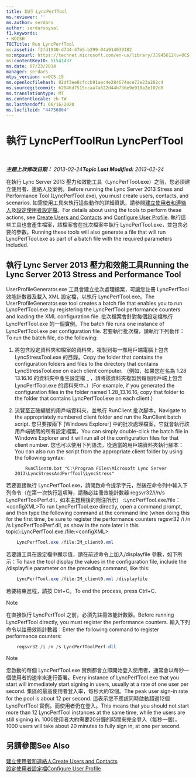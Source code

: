 ```yaml
---
title: 執行 LyncPerfTool
ms.reviewer: ''
ms.author: serdars
author: serdarsoysal
f1.keywords:
- NOCSH
TOCTitle: Run LyncPerfTool
ms:assetid: f2fd1940-d744-47b5-b299-04a914039182
ms:mtpsurl: https://technet.microsoft.com/en-us/library/JJ945612(v=OCS.15)
ms:contentKeyID: 51541437
ms.date: 07/23/2014
manager: serdars
mtps_version: v=OCS.15
ms.openlocfilehash: 82df3ee8cfccb91aec4e284674ace72e23a202c4
ms.sourcegitcommit: 62946d7515ccaa7a622d44b736e9e919a2e102d0
ms.translationtype: MT
ms.contentlocale: zh-TW
ms.lasthandoff: 06/16/2020
ms.locfileid: "44756864"
---
```

<div data-xmlns="http://www.w3.org/1999/xhtml">

<div class="topic" data-xmlns="http://www.w3.org/1999/xhtml" data-msxsl="urn:schemas-microsoft-com:xslt" data-cs="https://msdn.microsoft.com/">

<div data-asp="https://msdn2.microsoft.com/asp">

# <a name="run-lyncperftool"></a><span data-ttu-id="f3c4f-102">執行 LyncPerfTool</span><span class="sxs-lookup"><span data-stu-id="f3c4f-102">Run LyncPerfTool</span></span>

</div>

<div id="mainSection">

<div id="mainBody">

<span> </span>

<span data-ttu-id="f3c4f-103">_**主題上次修改日期：** 2013-02-24_</span><span class="sxs-lookup"><span data-stu-id="f3c4f-103">_**Topic Last Modified:** 2013-02-24_</span></span>

<span data-ttu-id="f3c4f-104">在執行 Lync Server 2013 壓力和效能工具（LyncPerfTool.exe）之前，您必須建立使用者、連絡人及案例。</span><span class="sxs-lookup"><span data-stu-id="f3c4f-104">Before running the Lync Server 2013 Stress and Performance Tool (LyncPerfTool.exe), you must create users, contacts, and scenarios.</span></span> <span data-ttu-id="f3c4f-105">如需使用工具來執行這些動作的詳細資訊，請參閱[建立使用者和連絡人](create-users-and-contacts.md)及[設定使用者設定檔](configure-user-profile.md)。</span><span class="sxs-lookup"><span data-stu-id="f3c4f-105">For details about using the tools to perform these actions, see [Create Users and Contacts](create-users-and-contacts.md) and [Configure User Profile](configure-user-profile.md).</span></span> <span data-ttu-id="f3c4f-106">執行這些工具也會產生檔案，該檔案會在批次檔案中執行 LyncPerfTool.exe，並包含必要的參數。</span><span class="sxs-lookup"><span data-stu-id="f3c4f-106">Running these tools will also generate a file that will run LyncPerfTool.exe as part of a batch file with the required parameters included.</span></span>

<div>

## <a name="running-the-lync-server-2013-stress-and-performance-tool"></a><span data-ttu-id="f3c4f-107">執行 Lync Server 2013 壓力和效能工具</span><span class="sxs-lookup"><span data-stu-id="f3c4f-107">Running the Lync Server 2013 Stress and Performance Tool</span></span>

<span data-ttu-id="f3c4f-108">UserProfileGenerator.exe 工具會建立批次處理檔案，可讓您註冊 LyncPerfTool 效能計數器及載入 XML 設定檔，以執行 LyncPerfTool.exe。</span><span class="sxs-lookup"><span data-stu-id="f3c4f-108">The UserProfileGenerator.exe tool creates a batch file that enables you to run LyncPerfTool.exe by registering the LyncPerfTool performance counters and loading the XML configuration file.</span></span> <span data-ttu-id="f3c4f-109">批次檔案會針對每個設定檔執行 LyncPerfTool.exe 的一個實例。</span><span class="sxs-lookup"><span data-stu-id="f3c4f-109">The batch file runs one instance of LyncPerfTool.exe per configuration file.</span></span> <span data-ttu-id="f3c4f-110">若要執行批次檔，請執行下列動作：</span><span class="sxs-lookup"><span data-stu-id="f3c4f-110">To run the batch file, do the following:</span></span>

1.  <span data-ttu-id="f3c4f-111">將包含設定資料夾和檔案的資料夾，複製到每一部用戶端電腦上包含 LyncStressTool.exe 的目錄。</span><span class="sxs-lookup"><span data-stu-id="f3c4f-111">Copy the folder that contains the configuration folders and files to the directory that contains LyncStressTool.exe on each client computer.</span></span> <span data-ttu-id="f3c4f-112">（例如，如果您在名為 1.28 13.16.16 的資料夾中產生設定檔 \_ ，請將該資料夾複製到每個用戶端上包含 LyncPerfTool.exe 的資料夾中。）</span><span class="sxs-lookup"><span data-stu-id="f3c4f-112">(For example, if you generated the configuration files in the folder named 1.28\_13.16.16, copy that folder to the folder that contains LyncPerfTool.exe on each client.)</span></span>

2.  <span data-ttu-id="f3c4f-113">流覽至正確編號的用戶端資料夾，並執行 RunClient 批次腳本。</span><span class="sxs-lookup"><span data-stu-id="f3c4f-113">Navigate to the appropriately numbered client folder and run the RunClient batch script.</span></span> <span data-ttu-id="f3c4f-114">您只要按兩下 [Windows Explorer] 中的批次處理檔案，它就會執行該用戶端號碼的所有設定檔案。</span><span class="sxs-lookup"><span data-stu-id="f3c4f-114">You can simply double-click the batch file in Windows Explorer and it will run all of the configuration files for that client number.</span></span> <span data-ttu-id="f3c4f-115">您也可以使用下列語法，從適當的用戶端資料夾執行腳本：</span><span class="sxs-lookup"><span data-stu-id="f3c4f-115">You can also run the script from the appropriate client folder by using the following syntax:</span></span>

    ```Batch
        RunClient0.bat "C:\Program Files\Microsoft Lync Server 2013\LyncStressAndPerfTool\LyncStress" 
    ```
<span data-ttu-id="f3c4f-116">若要直接執行 LyncPerfTool.exe，請開啟命令提示字元，然後在命令列中輸入下列命令（在第一次執行這項時，請務必註冊效能計數器 regsvr32/i/n/s LyncPerfToolPerf.dll，如本主題稍後的附注所示） :LyncPerfTool.exe/file：\<configXML\></span><span class="sxs-lookup"><span data-stu-id="f3c4f-116">To run LyncPerfTool.exe directly, open a command prompt, and then type the following command at the command line (when doing this for the first time, be sure to register the performance counters regsvr32 /i /n /s LyncPerfToolPerf.dll, as show in the note later in this topic):LyncPerfTool.exe /file:\<configXML\></span></span>
```Powershell
    LyncPerfTool.exe /file:IM_client0.xml
```
<span data-ttu-id="f3c4f-117">若要讓工具在設定檔中顯示值，請在前述命令上加入/displayfile 參數，如下所示：</span><span class="sxs-lookup"><span data-stu-id="f3c4f-117">To have the tool display the values in the configuration file, include the /displayfile parameter on the preceding command, like this:</span></span>
```Powershell
    LyncPerfTool.exe /file:IM_client0.xml /displayfile
```
<span data-ttu-id="f3c4f-118">若要結束進程，請按 Ctrl+C。</span><span class="sxs-lookup"><span data-stu-id="f3c4f-118">To end the process, press Ctrl+C.</span></span>

<div>


> [!NOTE]  
> <span data-ttu-id="f3c4f-119">在直接執行 LyncPerfTool 之前，必須先註冊效能計數器。</span><span class="sxs-lookup"><span data-stu-id="f3c4f-119">Before running LyncPerfTool directly, you must register the performance counters.</span></span> <span data-ttu-id="f3c4f-120">輸入下列命令以註冊效能計數器：</span><span class="sxs-lookup"><span data-stu-id="f3c4f-120">Enter the following command to register performance counters:</span></span>



</div>

```Powershell
    regsvr32 /i /n /s LyncPerfToolPerf.dll
```
<div>


> [!NOTE]  
> <span data-ttu-id="f3c4f-121">您啟動的每個 LyncPerfTool.exe 實例都會立即開始登入使用者，通常會以每秒一個使用者的速率來進行簽署。</span><span class="sxs-lookup"><span data-stu-id="f3c4f-121">Every instance of LyncPerfTool.exe that you start will immediately start signing in users, usually at a rate of one user per second.</span></span> <span data-ttu-id="f3c4f-122">集區的最高使用者登入率，每秒大約12個。</span><span class="sxs-lookup"><span data-stu-id="f3c4f-122">The peak user sign-in rate for the pool is about 12 per second.</span></span> <span data-ttu-id="f3c4f-123">這表示您不應該同時啟動超過12個 LyncPerfTool 實例，而使用者仍在登入。</span><span class="sxs-lookup"><span data-stu-id="f3c4f-123">This means that you should not start more than 12 LyncPerfTool instances at the same time, while the users are still signing in.</span></span> <span data-ttu-id="f3c4f-124">1000使用者大約需要20分鐘的時間來完全登入（每秒一個）。</span><span class="sxs-lookup"><span data-stu-id="f3c4f-124">1000 users will take about 20 minutes to fully sign in, at one per second.</span></span>



</div>

</div>

<div>

## <a name="see-also"></a><span data-ttu-id="f3c4f-125">另請參閱</span><span class="sxs-lookup"><span data-stu-id="f3c4f-125">See Also</span></span>


[<span data-ttu-id="f3c4f-126">建立使用者和連絡人</span><span class="sxs-lookup"><span data-stu-id="f3c4f-126">Create Users and Contacts</span></span>](create-users-and-contacts.md)  
[<span data-ttu-id="f3c4f-127">設定使用者設定檔</span><span class="sxs-lookup"><span data-stu-id="f3c4f-127">Configure User Profile</span></span>](configure-user-profile.md)  
  

</div>

</div>

<span> </span>

</div>

</div>

</div>

